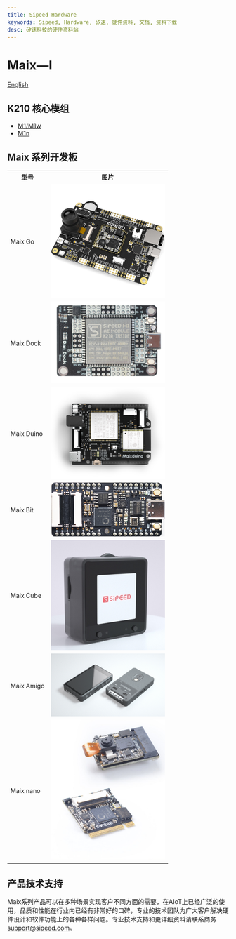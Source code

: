 ```yaml
---
title: Sipeed Hardware
keywords: Sipeed, Hardware, 矽速, 硬件资料, 文档, 资料下载
desc: 矽速科技的硬件资料站
---
```


# Maix—I

[English](./../../en/maix/README.md)

## K210 核心模组
- [M1/M1w](./core_module.md)
- [M1n](./core_modules/k210_core_modules.md)

## Maix 系列开发板


<table role="table" class="center_table">
  <tbody>
    <tr>
      <th scope="col">型号</th>
      <th scope="col">图片</th>
    </tr>
    <tr>
      <td> Maix Go</td>
      <td><a href="./maixpy_develop_kit_board/maix_go.html" target="_blank"><img src="./assets/dk_board/maix_go/Go.jpg" width="260"></a></td>
    </tr>
    <tr>
      <td>Maix Dock</td>
      <td><a href="./maixpy_develop_kit_board/Maix_dock.html" target="_blank"><img src="./assets/dk_board/maix_dock/Dan_Dock.png" width="260"></a></td>
    </tr>
    <tr>
      <td>Maix Duino</td>
      <td><a href="./maixpy_develop_kit_board/maix_duino.html" target="_blank"><img src="./assets/dk_board/maix_duino/maixduino_0.png" width="260"></a></td>
    </tr>
    <tr>
      <td>Maix Bit</td>
      <td> <a href="./maixpy_develop_kit_board/maix_bit.html" target="_blank"><img src="./assets/dk_board/maix_bit/Bit.png" width="260"></a> </td>
    </tr>
    <tr>
      <td>Maix Cube</td>
      <td><a href="./maixpy_develop_kit_board/maix_cube.html" target="_blank"><img src="./assets/dk_board/maix_cube/maix_cube.png" width="260"></a></td>
    </tr>
    <tr>
      <td>Maix Amigo</td>
      <td><a href="./maixpy_develop_kit_board/maix_Amigo.html" target="_blank"><img src="./assets/dk_board/maxi_amigo/maix_amigo_0.png" width="260"></a></td>
    </tr>
    <tr>
    <td>Maix nano</td>
    <td><a href="./maixpy_develop_kit_board/maix_nano.html"><img src="./assets/dk_board/maix_nano/maix_nano.jpg" width="260" alt="Maxi nano"></a></td>
    </tr>
  </tbody>
</table>

## 产品技术支持
Maix系列产品可以在多种场景实现客户不同方面的需要，在AIoT上已经广泛的使用，品质和性能在行业内已经有非常好的口碑，专业的技术团队为广大客户解决硬件设计和软件功能上的各种各样问题。专业技术支持和更详细资料请联系商务<support@sipeed.com>。